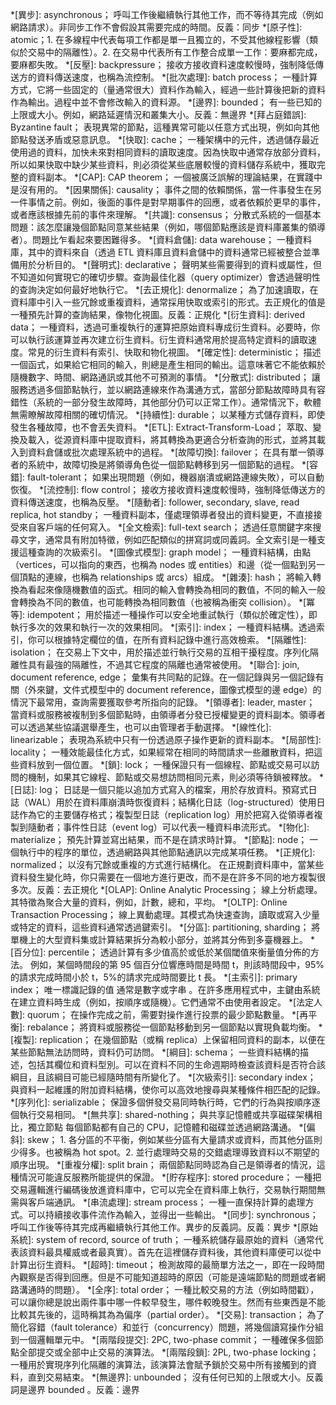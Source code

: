 <!-- prettier-ignore-start -->
*[異步]: asynchronous； 呼叫工作後繼續執行其他工作，而不等待其完成（例如網路請求）。非同步工作不會假設其需要完成的時間。反義：同步
*[原子性]: atomic；1. 在多線程中代表每項工作都是單一且獨立的，不受其他線程影響（類似於交易中的隔離性）。2. 在交易中代表所有工作整合成單一工作：要麻都完成，要麻都失敗。
*[反壓]: backpressure； 接收方接收資料速度較慢時，強制降低傳送方的資料傳送速度，也稱為流控制。
*[批次處理]: batch process； 一種計算方式，它將一些固定的（量通常很大）資料作為輸入，經過一些計算後把新的資料作為輸出。過程中並不會修改輸入的資料源。
*[邊界]: bounded； 有一些已知的上限或大小。例如，網路延遲情況和叢集大小。反義：無邊界
*[拜占庭錯誤]: Byzantine fault； 表現異常的節點，這種異常可能以任意方式出現，例如向其他節點發送矛盾或惡意訊息。
*[快取]: cache； 一種架構中的元件，透過儲存最近使用過的資料，加快未來對相同資料的讀取速度。因為快取中通常存放部分資料，所以如果快取中缺少某些資料，則必須從某些底層較慢的資料儲存系統中，獲取完整的資料副本。
*[CAP]: CAP theorem； 一個被廣泛誤解的理論結果，在實踐中是沒有用的。
*[因果關係]: causality； 事件之間的依賴關係，當一件事發生在另一件事情之前。例如，後面的事件是對早期事件的回應，或者依賴於更早的事件，或者應該根據先前的事件來理解。
*[共識]: consensus； 分散式系統的一個基本問題：該怎麼讓幾個節點同意某些結果（例如，哪個節點應該是資料庫叢集的領導者）。問題比乍看起來要困難得多。
*[資料倉儲]: data warehouse； 一種資料庫，其中的資料來自（透過 ETL 資料庫且資料倉儲中的資料通常已經被整合並準備用於分析目的。
*[聲明式]: declarative； 聲明某些需要得到的資料或屬性，但不知道如何實現它的確切步驟。查詢最佳化器（query optimizer）會透過聲明性的查詢決定如何最好地執行它。
*[去正規化]: denormalize； 為了加速讀取，在資料庫中引入一些冗餘或重複資料，通常採用快取或索引的形式。去正規化的值是一種預先計算的查詢結果，像物化視圖。反義：正規化
*[衍生資料]: derived data； 一種資料，透過可重複執行的運算把原始資料專成衍生資料。必要時，你可以執行該運算並再次建立衍生資料。衍生資料通常用於提高特定資料的讀取速度。常見的衍生資料有索引、快取和物化視圖。
*[確定性]: deterministic； 描述一個函式，如果給它相同的輸入，則總是產生相同的輸出。這意味著它不能依賴於隨機數字、時間、網路通訊或其他不可預測的事情。
*[分散式]: distributed； 讓服務透過多個節點執行，並以網路連線來作為溝通方式，當部分節點故障時具有容錯性（系統的一部分發生故障時，其他部分仍可以正常工作）。通常情況下，軟體無需瞭解故障相關的確切情況。
*[持續性]: durable； 以某種方式儲存資料，即使發生各種故障，也不會丟失資料。
*[ETL]: Extract-Transform-Load； 萃取、變換及載入，從源資料庫中提取資料，將其轉換為更適合分析查詢的形式，並將其載入到資料倉儲或批次處理系統中的過程。
*[故障切換]: failover； 在具有單一領導者的系統中，故障切換是將領導角色從一個節點轉移到另一個節點的過程。
*[容錯]: fault-tolerant； 如果出現問題（例如，機器崩潰或網路連線失敗），可以自動恢復。
*[流控制]: flow control； 接收方接收資料速度較慢時，強制降低傳送方的資料傳送速度，也稱為反壓。
*[隨動者]: follower, secondary, slave, read replica, hot standby； 一種資料副本，僅處理領導者發出的資料變更，不直接接受來自客戶端的任何寫入。
*[全文檢索]: full-text search； 透過任意關鍵字來搜尋文字，通常具有附加特徵，例如匹配類似的拼寫詞或同義詞。全文索引是一種支援這種查詢的次級索引。
*[圖像式模型]: graph model； 一種資料結構，由點（vertices，可以指向的東西，也稱為 nodes 或 entities）和邊（從一個點到另一個頂點的連線，也稱為 relationships 或 arcs）組成。
*[雜湊]: hash； 將輸入轉換為看起來像隨機數值的函式。相同的輸入會轉換為相同的數值，不同的輸入一般會轉換為不同的數值，也可能轉換為相同數值（也被稱為衝突 collision）。
*[冪等]: idempotent； 用於描述一種操作可以安全地重試執行（類似於確定性），即執行多次的效果和執行一次的效果相同。
*[索引]: index； 一種資料結構。透過索引，你可以根據特定欄位的值，在所有資料記錄中進行高效檢索。
*[隔離性]: isolation； 在交易上下文中，用於描述並行執行交易的互相干擾程度。序列化隔離性具有最強的隔離性，不過其它程度的隔離也通常被使用。
*[聯合]: join, document reference, edge； 彙集有共同點的記錄。在一個記錄與另一個記錄有關（外來鍵，文件式模型中的 document reference，圖像式模型的邊 edge）的情況下最常用，查詢需要獲取參考所指向的記錄。
*[領導者]: leader, master； 當資料或服務被複制到多個節點時，由領導者分發已授權變更的資料副本。領導者可以透過某些協議選舉產生，也可以由管理者手動選擇。
*[線性化]: linearizable； 表現為系統中只有一份透過原子操作更新的資料副本。
*[局部性]: locality； 一種效能最佳化方式，如果經常在相同的時間請求一些離散資料，把這些資料放到一個位置。
*[鎖]: lock； 一種保證只有一個線程、節點或交易可以訪問的機制，如果其它線程、節點或交易想訪問相同元素，則必須等待鎖被釋放。
*[日誌]: log； 日誌是一個只能以追加方式寫入的檔案，用於存放資料。預寫式日誌（WAL）用於在資料庫崩潰時恢復資料；結構化日誌（log-structured）使用日誌作為它的主要儲存格式；複製型日誌（replication log）用於把寫入從領導者複製到隨動者；事件性日誌（event log）可以代表一種資料串流形式。
*[物化]: materialize； 預先計算並寫出結果，而不是在請求時計算。
*[節點]: node； 一個執行中的程序的單位，透過網路與其他節點通訊以完成某項任務。
*[正規化]: normalized； 以沒有冗餘或重複的方式進行結構化。 在正規劃資料庫中，當某些資料發生變化時，你只需要在一個地方進行更改，而不是在許多不同的地方複製很多次。反義：去正規化
*[OLAP]: Online Analytic Processing； 線上分析處理。其特徵為聚合大量的資料，例如，計數，總和，平均。
*[OLTP]: Online Transaction Processing； 線上異動處理。其模式為快速查詢，讀取或寫入少量或特定的資料，這些資料通常透過鍵索引。
*[分區]: partitioning, sharding； 將單機上的大型資料集或計算結果拆分為較小部分，並將其分佈到多臺機器上。
*[百分位]: percentile； 透過計算有多少值高於或低於某個閾值來衡量值分佈的方法。
例如，某個時間段的第 95 個百分位響應時間是時間 t，則該時間段中，95%的請求完成時間小於 t，5%的請求完成時間要比 t 長。
*[主索引]: primary index； 唯一標識記錄的值 通常是數字或字串 。在許多應用程式中，主鍵由系統在建立資料時生成（例如，按順序或隨機）。它們通常不由使用者設定。
*[法定人數]: quorum； 在操作完成之前，需要對操作進行投票的最少節點數量。
*[再平衡]: rebalance； 將資料或服務從一個節點移動到另一個節點以實現負載均衡。
*[複製]: replication； 在幾個節點（或稱 replica）上保留相同資料的副本，以便在某些節點無法訪問時，資料仍可訪問。
*[綱目]: schema； 一些資料結構的描述，包括其欄位和資料型別。可以在資料不同的生命週期時檢查該資料是否符合該綱目，且該綱目可能已經隨時間有所變化了。
*[次級索引]: secondary index； 與資料一起維護的附加資料結構，使你可以高效地搜尋與某種條件相匹配的記錄。
*[序列化]: serializable； 保證多個併發交易同時執行時，它們的行為與按順序逐個執行交易相同。
*[無共享]: shared-nothing； 與共享記憶體或共享磁碟架構相比，獨立節點 每個節點都有自己的 CPU，記憶體和磁碟並透過網路溝通。
*[偏斜]: skew； 1. 各分區的不平衡，例如某些分區有大量請求或資料，而其他分區則少得多。也被稱為 hot spot。2. 並行處理時交易的交錯處理導致資料以不期望的順序出現。
*[重複分權]: split brain； 兩個節點同時認為自己是領導者的情況，這種情況可能違反服務所能提供的保證。
*[貯存程序]: stored procedure； 一種把交易邏輯進行編碼後放進資料庫中，它可以完全在資料庫上執行，交易執行期間無需與客戶端通訊。
*[串流處理]: stream process； 一種一直保持計算的處理方式。可以持續接收事件流作為輸入，並得出一些輸出。
*[同步]: synchronous； 呼叫工作後等待其完成再繼續執行其他工作。異步的反義詞。反義：異步
*[原始系統]: system of record, source of truth； 一種系統儲存最原始的資料（通常代表該資料最具權威或者最真實）。首先在這裡儲存資料後，其他資料庫便可以從中計算出衍生資料。
*[超時]: timeout； 檢測故障的最簡單方法之一，即在一段時間內觀察是否得到回應。但是不可能知道超時的原因（可能是遠端節點的問題或者網路溝通時的問題）。
*[全序]: total order； 一種比較交易的方法（例如時間戳），可以讓你總是說出兩件事中哪一件較早發生，哪件較晚發生。然而有些東西是不能比較其先後的，這時稱其為為偏序（partial order）。
*[交易]: transaction； 為了簡化容錯（fault tolerance）和並行（concurrency）問題，將幾個讀寫操作分組到一個邏輯單元中。
*[兩階段提交]: 2PC, two-phase commit； 一種確保多個節點全部提交或全部中止交易的演算法。
*[兩階段鎖]: 2PL, two-phase locking； 一種用於實現序列化隔離的演算法，該演算法會賦予鎖於交易中所有接觸到的資料，直到交易結束。
*[無邊界]: unbounded； 沒有任何已知的上限或大小。反義詞是邊界 bounded 。反義：邊界
<!-- prettier-ignore-end -->
